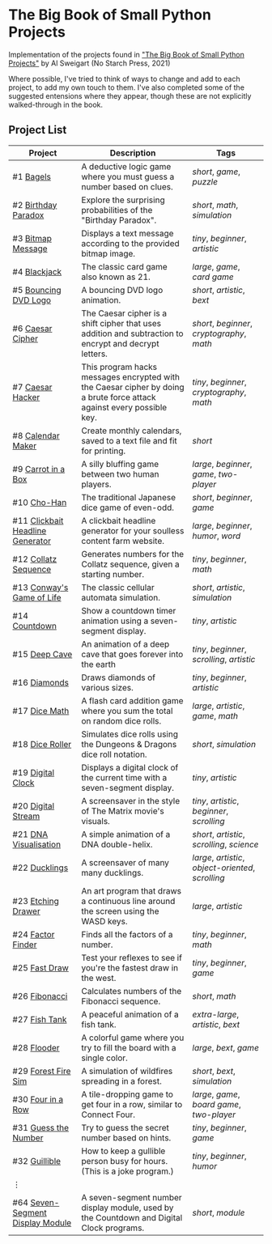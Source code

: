 # The Big Book of Small Python Projects
Implementation of the projects found in ["The Big Book of Small Python Projects"](https://inventwithpython.com/bigbookpython/) by Al Sweigart (No Starch Press, 2021)

Where possible, I've tried to think of ways to change and add to each project, to add my own touch to them. I've also completed some of the suggested entensions where they appear, though these are not explicitly walked-through in the book.

## Project List

| Project | Description | Tags |
|--------|--------|--------|
| #1 [Bagels](/Projects/Project%20%2301%20Bagels) | A deductive logic game where you must guess a number based on clues. | _short_, _game_, _puzzle_ |
| #2 [Birthday Paradox](/Projects/Project%20%2302%20Birthday%20Paradox) | Explore the surprising probabilities of the "Birthday Paradox". | _short_, _math_, _simulation_ |
| #3 [Bitmap Message](/Projects/Project%20%2303%20Bitmap%20Message) | Displays a text message according to the provided bitmap image. | _tiny_, _beginner_, _artistic_ |
| #4 [Blackjack](/Projects/Project%20%2304%20Blackjack) | The classic card game also known as 21. | _large_, _game_, _card game_  | 
| #5 [Bouncing DVD Logo](/Projects/Project%20%2305%20Bouncing%20DVD%20Logo) | A bouncing DVD logo animation.  | _short_, _artistic_, _bext_ |
| #6 [Caesar Cipher](/Projects/Project%20%2306%20Caesar%20Cipher) | The Caesar cipher is a shift cipher that uses addition and subtraction to encrypt and decrypt letters. | _short_, _beginner_, _cryptography_, _math_ |
| #7 [Caesar Hacker](/Projects/Project%20%2307%20Caesar%20Hacker) | This program hacks messages encrypted with the Caesar cipher by doing a brute force attack against every possible key. | _tiny_, _beginner_, _cryptography_, _math_ |
| #8 [Calendar Maker](/Projects/Project%20%2308%20Calendar%20Maker) | Create monthly calendars, saved to a text file and fit for printing. | _short_ |
| #9 [Carrot in a Box](/Projects/Project%20%2309%20Carrot%20in%20a%20Box) | A silly bluffing game between two human players. | _large_, _beginner_, _game_, _two-player_ |
| #10 [Cho-Han](/Projects/Project%20%2310%20Cho-Han) | The traditional Japanese dice game of even-odd. | _short_, _beginner_, _game_ |
| #11 [Clickbait Headline Generator](/Projects/Project%20%2311%20Clickbait%20Headline%20Generator) | A clickbait headline generator for your soulless content farm website. | _large_, _beginner_, _humor_, _word_ |
| #12 [Collatz Sequence](/Projects/Project%20%2312%20Collatz%20Sequence)| Generates numbers for the Collatz sequence, given a starting number. | _tiny_, _beginner_, _math_ |
| #13 [Conway's Game of Life](/Projects/Project%20%2313%20Conway%27s%20Game%20of%20Life) | The classic cellular automata simulation. | _short_, _artistic_, _simulation_ |
| #14 [Countdown](/Projects/Project%20%2314%20Countdown) | Show a countdown timer animation using a seven-segment display. | _tiny_, _artistic_ |
| #15 [Deep Cave](/Projects/Project%20%2315%20Deep%20Cave) | An animation of a deep cave that goes forever into the earth | _tiny_, _beginner_, _scrolling_, _artistic_ |
| #16 [Diamonds](/Projects/Project%20%2316%20Diamonds) | Draws diamonds of various sizes. | _tiny_, _beginner_, _artistic_ |
| #17 [Dice Math](/Projects/Project%20%2317%20Dice%20Math) | A flash card addition game where you sum the total on random dice rolls. | _large_, _artistic_, _game_, _math_ |
| #18 [Dice Roller](/Projects/Project%20%2318%20Dice%20Roller) | Simulates dice rolls using the Dungeons & Dragons dice roll notation. | _short_, _simulation_ |
| #19 [Digital Clock](/Projects/Project%20%2319%20Digital%20Clock) | Displays a digital clock of the current time with a seven-segment display. | _tiny_, _artistic_ |
| #20 [Digital Stream](/Projects/Project%20%2320%20Digital%20Stream) | A screensaver in the style of The Matrix movie's visuals. | _tiny_, _artistic_, _beginner_, _scrolling_ |
| #21 [DNA Visualisation](/Projects/Project%20%2321%20DNA%20Visualisation) | A simple animation of a DNA double-helix. | _short_, _artistic_, _scrolling_, _science_ |
| #22 [Ducklings](/Projects/Project%20%2322%20Ducklings) | A screensaver of many many ducklings. | _large_, _artistic_, _object-oriented_, _scrolling_ | 
| #23 [Etching Drawer](/Projects/Project%20%2323%20Etching%20Drawer) | An art program that draws a continuous line around the screen using the WASD keys. | _large_, _artistic_ |
| #24 [Factor Finder](/Projects/Project%20%2324%20Factor%20Finder) | Finds all the factors of a number. | _tiny_, _beginner_, _math_ |
| #25 [Fast Draw](/Projects/Project%20%2325%20Fast%20Draw) | Test your reflexes to see if you're the fastest draw in the west. | _tiny_, _beginner_, _game_  |
| #26 [Fibonacci](/Projects/Project%20%2326%20Fibonacci) | Calculates numbers of the Fibonacci sequence. | _short_, _math_  |
| #27 [Fish Tank](/Projects/Project%20%2327%20Fish%20Tank) | A peaceful animation of a fish tank. | _extra-large_, _artistic_, _bext_ |
| #28 [Flooder](/Projects/Project%20%2328%20Flooder) | A colorful game where you try to fill the board with a single color. | _large_, _bext_, _game_ |
| #29 [Forest Fire Sim](/Projects/Project%20%2329%20Forest%20Fire%20Sim) | A simulation of wildfires spreading in a forest. | _short_, _bext_, _simulation_ |
| #30 [Four in a Row](/Projects/Project%20%2330%20Four%20in%20a%20Row) | A tile-dropping game to get four in a row, similar to Connect Four. | _large_, _game_, _board game_, _two-player_ |
| #31 [Guess the Number](/Projects/Project%20%2331%20Guess%20the%20Number) | Try to guess the secret number based on hints. | _tiny_, _beginner_, _game_ |
| #32 [Guillible](/Projects/Project%20%2332%20Guillible) | How to keep a gullible person busy for hours. (This is a joke program.) | _tiny_, _beginner_, _humor_ |
|⋮ | | |
| #64 [Seven-Segment Display Module](/Projects/Project%20%2364%20Seven-Segment%20Display%20Module) | A seven-segment number display module, used by the Countdown and Digital Clock programs. | _short_, _module_ |
